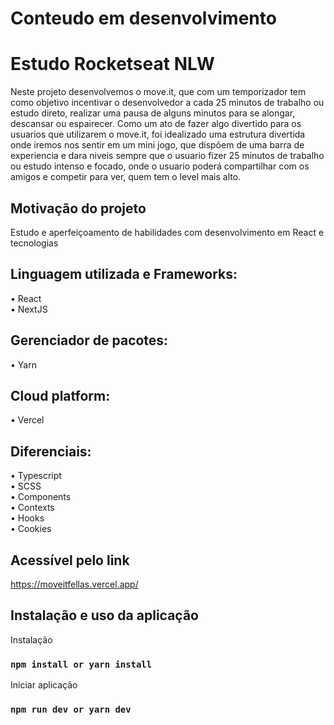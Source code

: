 # Conteudo em desenvolvimento<br/> 

# Estudo Rocketseat NLW<br/>
Neste projeto desenvolvemos o move.it, que com um temporizador tem como objetivo incentivar o desenvolvedor a cada 25 minutos de trabalho ou estudo direto, realizar uma pausa de alguns minutos para se alongar, descansar ou espairecer. Como um ato de fazer algo divertido para os usuarios que utilizarem o move.it, foi idealizado uma estrutura divertida onde iremos nos sentir em um mini jogo, que dispõem de uma barra de experiencia e dara niveis sempre que o usuario fizer 25 minutos de trabalho ou estudo intenso e focado, onde o usuario poderá compartilhar com os amigos e competir para ver, quem tem o level mais alto.

## Motivação do projeto<br/>
Estudo e aperfeiçoamento de habilidades com desenvolvimento em React e tecnologias<br/>

## Linguagem utilizada e Frameworks: <br/>
• React <br/>
• NextJS

## Gerenciador de pacotes: <br/>
• Yarn

## Cloud platform: <br/>
• Vercel

## Diferenciais: <br/>
• Typescript <br/>
• SCSS <br/>
• Components <br/>
• Contexts <br/>
• Hooks <br/>
• Cookies <br/>

## Acessível pelo link

<a>https://moveitfellas.vercel.app/</a>


## Instalação e uso da aplicação 

Instalação

### `npm install or yarn install`

Iniciar aplicação

### `npm run dev or yarn dev`
